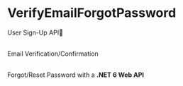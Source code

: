 # VerifyEmailForgotPassword

User Sign-Up API🚀  <br></br>

Email Verification/Confirmation <br></br>

Forgot/Reset Password with a <strong>.NET 6 Web API</strong>
